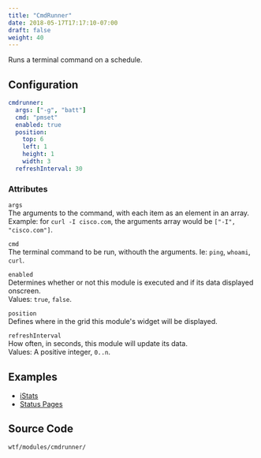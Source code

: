 ```yaml
---
title: "CmdRunner"
date: 2018-05-17T17:17:10-07:00
draft: false
weight: 40
---
```


Runs a terminal command on a schedule.

## Configuration

```yaml
cmdrunner:
  args: ["-g", "batt"]
  cmd: "pmset"
  enabled: true
  position:
    top: 6
    left: 1
    height: 1
    width: 3
  refreshInterval: 30
```

### Attributes

`args` <br />
The arguments to the command, with each item as an element in an array.
Example: for `curl -I cisco.com`, the arguments array would be `["-I", "cisco.com"]`.

`cmd` <br />
The terminal command to be run, withouth the arguments. Ie: `ping`,
`whoami`, `curl`. <br />


`enabled` <br />
Determines whether or not this module is executed and if its data displayed onscreen. <br />
Values: `true`, `false`.

`position` <br />
Defines where in the grid this module's widget will be displayed.

`refreshInterval` <br />
How often, in seconds, this module will update its data. <br />
Values: A positive integer, `0..n`.

## Examples

 * [iStats](/modules/cmdrunner/istats)
 * [Status Pages](/modules/cmdrunner/statuspages)

## Source Code

```bash
wtf/modules/cmdrunner/
```

